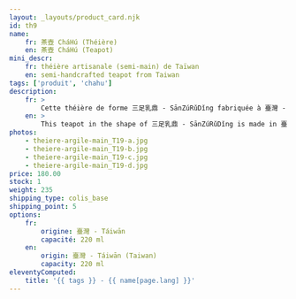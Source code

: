 ```yaml
---
layout: _layouts/product_card.njk
id: th9
name:
    fr: 茶壺 CháHú (Théière) 
    en: 茶壺 CháHú (Teapot)
mini_descr:
    fr: théière artisanale (semi-main) de Taïwan
    en: semi-handcrafted teapot from Taiwan
tags: ['produit', 'chahu']
description: 
    fr: >
        Cette théière de forme 三足乳鼎 - SānZúRǔDǐng fabriquée à 臺灣 - Táiwān en mode 半手工 - BànShǒuGōng, c'est-à-dire semi-manuelle, à l'aide de moules. Elle porte une inscription liée à la culture bouddhiste : 觀自在 - GuānZìZài qui invite à être en paix avec la nature.
    en: >
        This teapot in the shape of 三足乳鼎 - SānZúRǔDǐng is made in 臺灣 - Táiwān using 半手工 - BànShǒuGōng, a semi-handcrafted technique involving molds. It bears an inscription tied to Buddhist culture: 觀自在 - GuānZìZài, which invites harmony with nature.
photos:
    - theiere-argile-main_T19-a.jpg
    - theiere-argile-main_T19-b.jpg
    - theiere-argile-main_T19-c.jpg
    - theiere-argile-main_T19-d.jpg
price: 180.00
stock: 1
weight: 235
shipping_type: colis_base
shipping_point: 5
options:
    fr:
        origine: 臺灣 - Táiwān
        capacité: 220 ml
    en:
        origin: 臺灣 - Táiwān (Taiwan)
        capacity: 220 ml
eleventyComputed:
    title: '{{ tags }} - {{ name[page.lang] }}'
---
```

